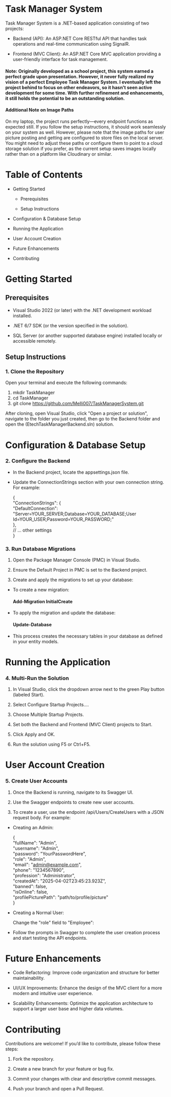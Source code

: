 # Task Manager System
Task Manager System is a .NET-based application consisting of two projects:

- Backend (API): An ASP.NET Core RESTful API that handles task operations and real-time communication using SignalR.

- Frontend (MVC Client): An ASP.NET Core MVC application providing a user-friendly interface for task management.

#### Note: Originally developed as a school project, this system earned a perfect grade upon presentation. However, it never fully realized my vision of a perfect Employee Task Manager System. I eventually left the project behind to focus on other endeavors, so it hasn't seen active development for some time. With further refinement and enhancements, it still holds the potential to be an outstanding solution.
#### Additional Note on Image Paths  
On my laptop, the project runs perfectly—every endpoint functions as expected still. If you follow the setup instructions, it should work seamlessly on your system as well. However, please note that the image paths for user picture posting and getting are configured to store files on the local server. You might need to adjust these paths or configure them to point to a cloud storage solution if you prefer, as the current setup saves images locally rather than on a platform like Cloudinary or similar.
# Table of Contents


- Getting Started

    - Prerequisites

    - Setup Instructions

- Configuration & Database Setup

- Running the Application

- User Account Creation

- Future Enhancements

- Contributing

# Getting Started
## Prerequisites
- Visual Studio 2022 (or later) with the .NET development workload installed.

- .NET 6/7 SDK (or the version specified in the solution).

- SQL Server (or another supported database engine) installed locally or accessible remotely.

## Setup Instructions
### 1. Clone the Repository  
Open your terminal and execute the following commands:

1. mkdir TaskManager  
2. cd TaskManager    
3. git clone https://github.com/Melli007/TaskManagerSystem.git
         
After cloning, open Visual Studio, click "Open a project or solution", navigate to the folder you just created, then go to the Backend folder and open the (EtechTaskManagerBackend.sln) solution.

# Configuration & Database Setup
### 2. Configure the Backend  
 - In the Backend project, locate the appsettings.json file.
 - Update the ConnectionStrings section with your own connection string. For example:  

      {      
            "ConnectionStrings": {  
              "DefaultConnection": "Server=YOUR_SERVER;Database=YOUR_DATABASE;User                                      Id=YOUR_USER;Password=YOUR_PASSWORD;"  
            },  
            // ... other settings  
          }          
### 3. Run Database Migrations  
 1. Open the Package Manager Console (PMC) in Visual Studio.

 2. Ensure the Default Project in PMC is set to the Backend project.

 3. Create and apply the migrations to set up your database:

- To create a new migration:  
    #### Add-Migration InitialCreate  
- To apply the migration and update the database:  
    #### Update-Database
 - This process creates the necessary tables in your database as defined in your entity models.  

# Running the Application
### 4. Multi-Run the Solution  
1. In Visual Studio, click the dropdown arrow next to the green Play button (labeled Start).

2. Select Configure Startup Projects....

3. Choose Multiple Startup Projects.

4. Set both the Backend and Frontend (MVC Client) projects to Start.

5. Click Apply and OK.

6. Run the solution using F5 or Ctrl+F5.

# User Account Creation
### 5. Create User Accounts  
1. Once the Backend is running, navigate to its Swagger UI.
2. Use the Swagger endpoints to create new user accounts.

3. To create a user, use the endpoint /api/Users/CreateUsers with a JSON request body. For example:

- Creating an Admin:  
  
  {  
    "fullName": "Admin",  
    "username": "Admin",  
    "password": "YourPasswordHere",  
    "role": "Admin",  
    "email": "admin@example.com",  
    "phone": "1234567890",  
    "profession": "Administrator",  
    "createdAt": "2025-04-02T23:45:23.923Z",  
    "banned": false,  
    "isOnline": false,  
    "profilePicturePath": "path/to/profile/picture"  
  }  
- Creating a Normal User:  

  Change the "role" field to "Employee":

- Follow the prompts in Swagger to complete the user creation process and start testing the API endpoints.

# Future Enhancements
- Code Refactoring: Improve code organization and structure for better maintainability.

- UI/UX Improvements: Enhance the design of the MVC client for a more modern and intuitive user experience.

- Scalability Enhancements: Optimize the application architecture to support a larger user base and higher data volumes.

# Contributing
 Contributions are welcome! If you’d like to contribute, please follow these steps:

1. Fork the repository.

2. Create a new branch for your feature or bug fix.

3. Commit your changes with clear and descriptive commit messages.

4. Push your branch and open a Pull Request.
